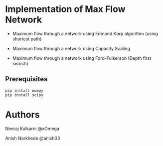 # Implementation of Max Flow Network

* Maximum flow through a network using Edmond Karp algorithm (using shortest path)

* Maximum flow through a network using Capacity Scaling

* Maximum flow through a network using Ford-Fulkerson (Depth first search)

## Prerequisites

```
pip install numpy
pip install scipy

```

# Authors

Neeraj Kulkarni @xOmega

Anish Narkhede @anish03
